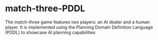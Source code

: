 # match-three-PDDL
The match-three game features two players: an AI dealer and a human player. It is implemented using the Planning Domain Definition Language (PDDL) to showcase AI planning capabilities
